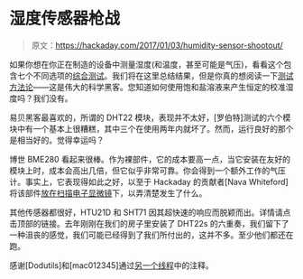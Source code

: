 # 湿度传感器枪战

> 原文：<https://hackaday.com/2017/01/03/humidity-sensor-shootout/>

如果你想在你正在制造的设备中测量湿度(和温度，甚至可能是气压)，看看这个包含七个不同选项的[综合测试](http://www.kandrsmith.org/RJS/Misc/Hygrometers/calib_many.html)。我们将在这里总结结果，但是你真的想阅读一下[测试方法论](http://www.kandrsmith.org/RJS/Misc/Hygrometers/calib_dht22.html)——这是伟大的科学黑客。您知道如何使用饱和盐溶液来产生恒定的校准湿度吗？我们没有。

易贝黑客最喜欢的，所谓的 DHT22 模块，表现并不太好，[罗伯特]测试的六个模块中有一个基本上很糟糕，其中三个在使用两年内就坏了。然而，运行良好的那个是相当好的。觉得幸运吗？

博世 BME280 看起来很棒。作为裸部件，它的成本要高一点，当它安装在友好的模块上时，成本会高出几倍，但它似乎非常可靠。你会得到一个额外工作的气压计。事实上，它表现得如此之好，以至于 Hackaday 的贡献者[Nava Whiteford]将该部件[放在扫描电子显微镜](http://41j.com/blog/2016/10/throwing-the-bme280-combined-pressurehumidity-sensor-in-a-sem/)下，以弄清楚发生了什么。

其他传感器都很好，HTU21D 和 SHT71 因其超快速的响应而脱颖而出。详情请点击顶部的链接。去年刚刚在我们的房子里安装了 DHT22s 的六重奏，我们留下了一种沮丧的感觉，我们可能已经得到了我们所付出的，这并不多。至少他们都还在跑。

感谢[Dodutils]和[mac012345]通过[另一个线程](http://hackaday.com/2017/01/01/sst-is-a-very-tidy-esp8266-smart-thermostat)中的注释。